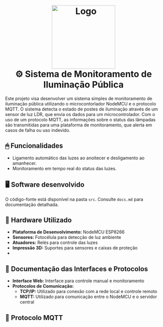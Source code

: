   <h1 align="center" id="project_name">
  <img src="https://github.com/user-attachments/assets/b2d46483-62ba-4f6b-a25e-000a550c525e" alt="Logo" width="204px">
  <br>
  ⚙ Sistema de Monitoramento de Iluminação Pública  
  <br> </h1>
Este projeto visa desenvolver um sistema simples de monitoramento de iluminação pública utilizando o microcontorlador NodeMCU e o protocolo MQTT. O sistema detecta o estado de postes de iluminação através de um sensor de luz LDR, que envia os dados para um microcontrolador. Com o uso de um protocolo MQTT, as informações sobre o status das lâmpadas são transmitidas para uma plataforma de monitoramento, que alerta em casos de falha ou uso indevido. 

## 🖱 Funcionalidades
- Ligamento automático das luzes ao anoitecer e desligamento ao amanhecer.
- Monitoramento em tempo real do status das luzes.

## 🖥 Software desenvolvido 
O código-fonte está disponível na pasta `src`. Consulte `docs.md` para documentação detalhada.

## 🔌 Hardware Utilizado

- **Plataforma de Desenvolvimento:** NodeMCU ESP8266
- **Sensores:** Fotocélula para detecção de luz ambiente
- **Atuadores:** Relés para controle das luzes
- **Impressão 3D:** Suportes para sensores e caixas de proteção
- 
## 📁 Documentação das Interfaces e Protocolos

- **Interface Web:** Interface para controle manual e monitoramento
- **Protocolos de Comunicação:** 
  - **TCP/IP:** Utilizado para conexão com a rede local e controle remoto
  - **MQTT:** Utilizado para comunicação entre o NodeMCU e o servidor central

## 📌 Protocolo MQTT


